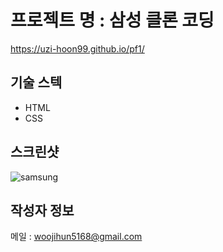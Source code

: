 # 프로젝트 명 : 삼성 클론 코딩
https://uzi-hoon99.github.io/pf1/

## 기술 스텍
- HTML
- CSS

## 스크린샷
![samsung](https://github.com/uzi-hoon99/pf1/assets/142555239/a798e075-8394-4c4d-8aa0-91979844ab9c)



## 작성자 정보
메일 : woojihun5168@gmail.com

